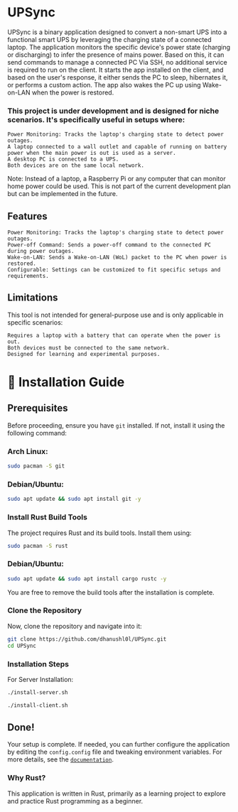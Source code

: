 # UPSync

UPSync is a binary application designed to convert a non-smart UPS into a functional smart UPS by leveraging the charging state of a connected laptop. The application monitors the specific device's power state (charging or discharging) to infer the presence of mains power. Based on this, it can send commands to manage a connected PC Via SSH, no additional service is required to run on the client. It starts the app installed on the client, and based on the user's response, it either sends the PC to sleep, hibernates it, or performs a custom action. The app also wakes the PC up using Wake-on-LAN when the power is restored.

### This project is under development and is designed for niche scenarios. It's specifically useful in setups where:

    Power Monitoring: Tracks the laptop's charging state to detect power outages.
    A laptop connected to a wall outlet and capable of running on battery power when the main power is out is used as a server.
    A desktop PC is connected to a UPS.
    Both devices are on the same local network.

Note: Instead of a laptop, a Raspberry Pi or any computer that can monitor home power could be used. This is not part of the current development plan but can be implemented in the future.

## Features

    Power Monitoring: Tracks the laptop's charging state to detect power outages.
    Power-off Command: Sends a power-off command to the connected PC during power outages.
    Wake-on-LAN: Sends a Wake-on-LAN (WoL) packet to the PC when power is restored.
    Configurable: Settings can be customized to fit specific setups and requirements.

## Limitations

This tool is not intended for general-purpose use and is only applicable in specific scenarios:

    Requires a laptop with a battery that can operate when the power is out.
    Both devices must be connected to the same network.
    Designed for learning and experimental purposes.

# 📌 Installation Guide

## Prerequisites

Before proceeding, ensure you have `git` installed. If not, install it using the following command:

### Arch Linux:

```bash
sudo pacman -S git
```

### Debian/Ubuntu:

```bash
sudo apt update && sudo apt install git -y
```

### Install Rust Build Tools

The project requires Rust and its build tools. Install them using:

```bash
sudo pacman -S rust
```

### Debian/Ubuntu:

```bash
sudo apt update && sudo apt install cargo rustc -y
```

You are free to remove the build tools after the installation is complete.

### Clone the Repository

Now, clone the repository and navigate into it:

```bash
git clone https://github.com/dhanushl0l/UPSync.git
cd UPSync
```

### Installation Steps

For Server Installation:

```bash
./install-server.sh
```

```bash
./install-client.sh
```

## Done!

Your setup is complete. If needed, you can further configure the application by editing the `config.config` file and tweaking environment variables. For more details, see the [`documentation`](not-implemented).

### Why Rust?

This application is written in Rust, primarily as a learning project to explore and practice Rust programming as a beginner.
